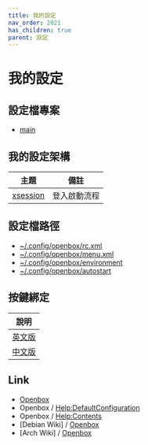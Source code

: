 ```yaml
---
title: 我的設定
nav_order: 2021
has_children: true
parent: 設定
---
```



# 我的設定


## 設定檔專案

* [main](https://github.com/samwhelp/note-about-openbox/tree/gh-pages/_demo/config/openbox-config/main)


## 我的設定架構

| 主題 | 備註 |
| --- | --- |
| [xsession](https://samwhelp.github.io/note-about-openbox/read/config/main/xsession.html) | 登入啟動流程 |


## 設定檔路徑

* [~/.config/openbox/rc.xml](https://github.com/samwhelp/note-about-openbox/blob/gh-pages/_demo/config/openbox-config/main/config/openbox/rc.xml)
* [~/.config/openbox/menu.xml](https://github.com/samwhelp/note-about-openbox/blob/gh-pages/_demo/config/openbox-config/main/config/openbox/menu.xml)
* [~/.config/openbox/environment](https://github.com/samwhelp/note-about-openbox/blob/gh-pages/_demo/config/openbox-config/main/config/openbox/environment)
* [~/.config/openbox/autostart](https://github.com/samwhelp/note-about-openbox/blob/gh-pages/_demo/config/openbox-config/main/config/openbox/autostart)


## 按鍵綁定

| 說明 |
| --- |
| [英文版](https://github.com/samwhelp/note-about-openbox/blob/gh-pages/_demo/config/openbox-config/main/share/doc/spec-keybind.md) |
| [中文版](https://samwhelp.github.io/note-about-openbox/read/scenario/main.html) |


## Link

* [Openbox](http://openbox.org/)
* Openbox / [Help:DefaultConfiguration](http://openbox.org/wiki/Help:DefaultConfiguration)
* Openbox / [Help:Contents](http://openbox.org/wiki/Help:Contents)
* [Debian Wiki] / [Openbox](https://wiki.debian.org/Openbox)
* [Arch Wiki] / [Openbox](https://wiki.archlinux.org/title/openbox)

